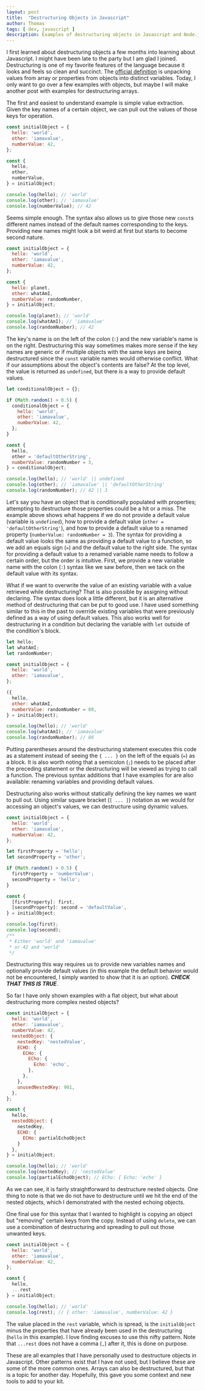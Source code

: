 ```yaml
---
layout: post
title:  "Destructuring Objects in Javascript"
author: Thomas
tags: [ dev, javascript ]
description: Examples of destructuring objects in Javascript and Node.js
---
```


I first learned about destructuring objects a few months into learning about Javascript. I might have been late to the party but I am glad I joined. Destructuring is one of my favorite features of the language because it looks and feels so clean and succinct. The [official definition](https://developer.mozilla.org/en-US/docs/Web/JavaScript/Reference/Operators/Destructuring_assignment) is unpacking values from array or properties from objects into distinct variables. Today, I only want to go over a few examples with objects, but maybe I will make another post with examples for destructuring arrays.

The first and easiest to understand example is simple value extraction. Given the key names of a certain object, we can pull out the values of those keys for operation.

```javascript
const initialObject = {
  hello: 'world',
  other: 'iamavalue',
  numberValue: 42,
};

const {
  hello,
  other,
  numberValue,
} = initialObject;

console.log(hello); // 'world'
console.log(other); // 'iamavalue'
console.log(numberValue); // 42
```

Seems simple enough. The syntax also allows us to give those new `const`s different names instead of the default names corresponding to the keys. Providing new names might look a bit weird at first but starts to become second nature.

```javascript
const initialObject = {
  hello: 'world',
  other: 'iamavalue',
  numberValue: 42,
};

const {
  hello: planet,
  other: whatAmI,
  numberValue: randomNumber,
} = initialObject;

console.log(planet); // 'world'
console.log(whatAmI); // 'iamavalue'
console.log(randomNumber); // 42
```

The key's name is on the left of the colon (`:`) and the new variable's name is on the right. Destructuring this way sometimes makes more sense if the key names are generic or if multiple objects with the same keys are being destructured since the `const` variable names would otherwise conflict. What if our assumptions about the object's contents are false? At the top level, the value is returned as `undefined`, but there is a way to provide default values.

```javascript
let conditionalObject = {};

if (Math.random() > 0.5) {
  conditionalObject = {
    hello: 'world',
    other: 'iamavalue',
    numberValue: 42,
  };
}

const {
  hello,
  other = 'defaultOtherString',
  numberValue: randomNumber = 3,
} = conditionalObject;

console.log(hello); // 'world' || undefined
console.log(other); // 'iamavalue' || 'defaultOtherString'
console.log(randomNumber); // 42 || 3
```

Let's say you have an object that is conditionally populated with properties; attempting to destructure those properties could be a hit or a miss. The example above shows what happens if we do not provide a default value (variable is `undefined`), how to provide a default value (`other = 'defaultOtherString'`), and how to provide a default value to a renamed property (`numberValue: randomNumber = 3`). The syntax for providing a default value looks the same as providing a default value to a function, so we add an equals sign (`=`) and the default value to the right side. The syntax for providing a default value to a renamed variable name needs to follow a certain order, but the order is intuitive. First, we provide a new variable name with the colon (`:`) syntax like we saw before, then we tack on the default value with its syntax.

What if we want to overwrite the value of an existing variable with a value retrieved while destructuring? That is also possible by assigning without declaring. The syntax does look a little different, but it is an alternative method of destructuring that can be put to good use. I have used something similar to this in the past to override existing variables that were previously defined as a way of using default values. This also works well for destructuring in a condition but declaring the variable with `let` outside of the condition's block.

```javascript
let hello;
let whatAmI;
let randomNumber;

const initialObject = {
  hello: 'world',
  other: 'iamavalue',
};

({
  hello,
  other: whatAmI,
  numberValue: randomNumber = 88,
} = initialObject);

console.log(hello); // 'world'
console.log(whatAmI); // 'iamavalue'
console.log(randomNumber); // 88
```

Putting parentheses around the destructuring statement executes this code as a statement instead of seeing the `{ ... }` on the left of the equals (`=`) as a block. It is also worth noting that a semicolon (`;`) needs to be placed after the preceding statement or the destructuring will be viewed as trying to call a function. The previous syntax additions that I have examples for are also available: renaming variables and providing default values.

Destructuring also works without statically defining the key names we want to pull out. Using similar square bracket (`[ ... ]`) notation as we would for accessing an object's values, we can destructure using dynamic values.

```javascript
const initialObject = {
  hello: 'world',
  other: 'iamavalue',
  numberValue: 42,
};

let firstProperty = 'hello';
let secondProperty = 'other';

if (Math.random() > 0.5) {
  firstProperty = 'numberValue';
  secondProperty = 'hello';
}

const {
  [firstProperty]: first,
  [secondProperty]: second = 'defaultValue',
} = initialObject;

console.log(first);
console.log(second);
/**
 * Either 'world' and 'iamavalue'
 * or 42 and 'world'
 */
```

Destructuring this way requires us to provide new variables names and optionally provide default values (in this example the default behavior would not be encountered, I simply wanted to show that it is an option). ***CHECK THAT THIS IS TRUE***.

So far I have only shown examples with a flat object, but what about destructuring more complex nested objects?

```javascript
const initialObject = {
  hello: 'world',
  other: 'iamavalue',
  numberValue: 42,
  nestedObject: {
    nestedKey: 'nestedValue',
    ECHO: {
      ECHo: {
        ECho: {
          Echo: 'echo',
        },
      },
    },
    unusedNestedKey: 901,
  },
};

const {
  hello,
  nestedObject: {
    nestedKey,
    ECHO: {
      ECHo: partialEchoObject
    }
  },
} = initialObject;

console.log(hello); // 'world'
console.log(nestedKey); // 'nestedValue'
console.log(partialEchoObject); // ECho: { Echo: 'echo' }
```

As we can see, it is fairly straightforward to destructure nested objects. One thing to note is that we do not have to destructure until we hit the end of the nested objects, which I demonstrated with the nested echoing objects.

One final use for this syntax that I wanted to highlight is copying an object but "removing" certain keys from the copy. Instead of using `delete`, we can use a combination of destructuring and spreading to pull out those unwanted keys.

```javascript
const initialObject = {
  hello: 'world',
  other: 'iamavalue',
  numberValue: 42,
};

const {
  hello,
  ...rest
} = initialObject;

console.log(hello); // 'world'
console.log(rest); // { other: 'iamavalue', numberValue: 42 }
```

The value placed in the `rest` variable, which is spread, is the `initialObject` minus the properties that have already been used in the destructuring (`hello` in this example). I love finding excuses to use this nifty pattern. Note that `...rest` does not have a comma (`,`) after it, this is done on purpose.

These are all examples that I have personally used to destructure objects in Javascript. Other patterns exist that I have not used, but I believe these are some of the more common ones. Arrays can also be destructured, but that is a topic for another day. Hopefully, this gave you some context and new tools to add to your kit.
